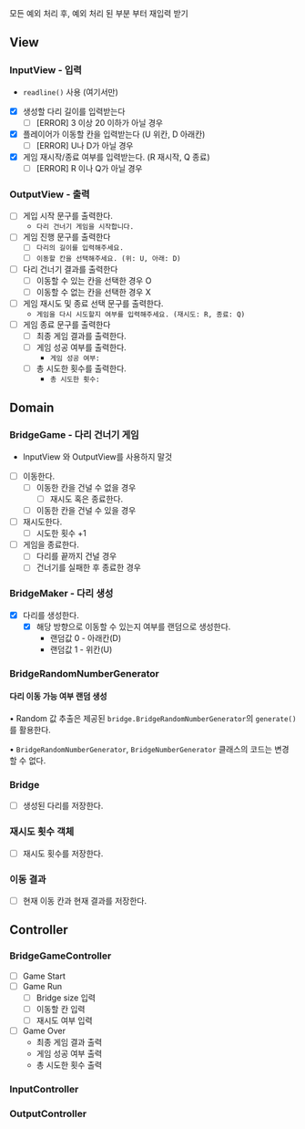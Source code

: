 모든 예외 처리 후, 예외 처리 된 부분 부터 재입력 받기

## View
### InputView - 입력

- `readline()` 사용 (여기서만)
- [x]  생성할 다리 길이를 입력받는다
    - [ ]  [ERROR] 3 이상 20 이하가 아닐 경우
- [x]  플레이어가 이동할 칸을 입력받는다 (U 위칸, D 아래칸)
    - [ ]  [ERROR] U나 D가 아닐 경우
- [x]  게임 재시작/종료 여부를 입력받는다. (R 재시작, Q 종료)
    - [ ]  [ERROR] R 이나 Q가 아닐 경우

### OutputView - 출력

- [ ]  게입 시작 문구를 출력한다.
    - `다리 건너기 게임을 시작합니다.`
- [ ]  게임 진행 문구를 출력한다
    - [ ]  `다리의 길이를 입력해주세요.`
    - [ ]  `이동할 칸을 선택해주세요. (위: U, 아래: D)`
- [ ]  다리 건너기 결과를 출력한다
    - [ ]  이동할 수 있는 칸을 선택한 경우 O
    - [ ]  이동할 수 없는 칸을 선택한 경우 X
- [ ]  게임 재시도 및 종료 선택 문구를 출력한다.
    - `게임을 다시 시도할지 여부를 입력해주세요. (재시도: R, 종료: Q)`
- [ ]  게임 종료 문구를 출력한다
    - [ ]  최종 게임 결과를 출력한다.
    - [ ]  게임 성공 여부를 출력한다.
        - `게임 성공 여부:`
    - [ ]  총 시도한 횟수를 출력한다.
        - `총 시도한 횟수:`

## Domain
### BridgeGame - 다리 건너기 게임

- InputView 와 OutputView를 사용하지 말것
- [ ]  이동한다.
    - [ ]  이동한 칸을 건널 수 없을 경우
        - [ ]  재시도 혹은 종료한다.
    - [ ]  이동한 칸을 건널 수 있을 경우
- [ ]  재시도한다.
    - [ ]  시도한 횟수 +1
- [ ]  게임을 종료한다.
    - [ ]  다리를 끝까지 건널 경우
    - [ ]  건너기를 실패한 후 종료한 경우

### BridgeMaker - 다리 생성

- [x]  다리를 생성한다.
   - [x]  해당 방향으로 이동할 수 있는지 여부를 랜덤으로 생성한다.
      - 랜덤값 0 - 아래칸(D)
      - 랜덤값 1 - 위칸(U)

### BridgeRandomNumberGenerator 
#### 다리 이동 가능 여부 랜덤 생성
• Random 값 추출은 제공된 `bridge.BridgeRandomNumberGenerator`의 `generate()`를 활용한다.

• `BridgeRandomNumberGenerator`, `BridgeNumberGenerator` 클래스의 코드는 변경할 수 없다.

### Bridge
- [ ] 생성된 다리를 저장한다.

### 재시도 횟수 객체

- [ ]  재시도 횟수를 저장한다.

### 이동 결과 
- [ ] 현재 이동 칸과 현재 결과를 저장한다.

## Controller
### BridgeGameController
- [ ] Game Start
- [ ] Game Run
  - [ ] Bridge size 입력
  - [ ] 이동할 칸 입력
  - [ ] 재시도 여부 입력
- [ ] Game Over
  - 최종 게임 결과 출력
  - 게임 성공 여부 출력
  - 총 시도한 횟수 출력
### InputController

### OutputController